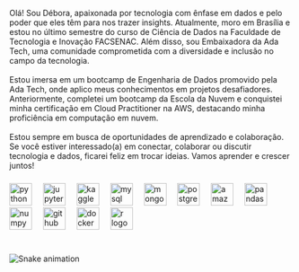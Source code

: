 <p align="left">Olá! Sou Débora, apaixonada por tecnologia com ênfase em dados e pelo poder que eles têm para nos trazer insights. Atualmente, moro em Brasília e estou no último semestre do curso de Ciência de Dados na Faculdade de Tecnologia e Inovação FACSENAC. Além disso, sou Embaixadora da Ada Tech, uma comunidade comprometida com a diversidade e inclusão no campo da tecnologia.<br><br>Estou imersa em um bootcamp de Engenharia de Dados promovido pela Ada Tech, onde aplico meus conhecimentos em projetos desafiadores. Anteriormente, completei um bootcamp da Escola da Nuvem e conquistei minha certificação em Cloud Practitioner na AWS, destacando minha proficiência em computação em nuvem.
  <br><br>Estou sempre em busca de oportunidades de aprendizado e colaboração. Se você estiver interessado(a) em conectar, colaborar ou discutir tecnologia e dados, ficarei feliz em trocar ideias. Vamos aprender e crescer juntos!</p>

###

<div align="left">
  <img src="https://cdn.jsdelivr.net/gh/devicons/devicon/icons/python/python-original.svg" height="40" alt="python logo"  />
  <img width="12" />
  <img src="https://cdn.jsdelivr.net/gh/devicons/devicon/icons/jupyter/jupyter-original.svg" height="40" alt="jupyter logo"  />
  <img width="12" />
  <img src="https://cdn.jsdelivr.net/gh/devicons/devicon/icons/kaggle/kaggle-original.svg" height="40" alt="kaggle logo"  />
  <img width="12" />
  <img src="https://cdn.jsdelivr.net/gh/devicons/devicon/icons/mysql/mysql-original.svg" height="40" alt="mysql logo"  />
  <img width="12" />
  <img src="https://cdn.jsdelivr.net/gh/devicons/devicon/icons/mongodb/mongodb-original.svg" height="40" alt="mongodb logo"  />
  <img width="12" />
  <img src="https://cdn.jsdelivr.net/gh/devicons/devicon/icons/postgresql/postgresql-original.svg" height="40" alt="postgresql logo"  />
  <img width="12" />
  <img src="https://skillicons.dev/icons?i=aws" height="40" alt="amazonwebservices logo"  />
  <img width="12" />
  <img src="https://cdn.simpleicons.org/pandas/150458" height="40" alt="pandas logo"  />
  <img width="12" />
  <img src="https://cdn.jsdelivr.net/gh/devicons/devicon/icons/numpy/numpy-original.svg" height="40" alt="numpy logo"  />
  <img width="12" />
  <img src="https://cdn.jsdelivr.net/gh/devicons/devicon/icons/github/github-original.svg" height="40" alt="github logo"  />
  <img width="12" />
  <img src="https://cdn.simpleicons.org/docker/2496ED" height="40" alt="docker logo"  />
  <img width="12" />
  <img src="https://cdn.jsdelivr.net/gh/devicons/devicon/icons/r/r-original.svg" height="40" alt="r logo"  />
  <img width="12" />
</div>

###
<br clear="both">

<img src="https://raw.githubusercontent.com/deboratech/deboratech/output/snake.svg" alt="Snake animation" />

###

###
